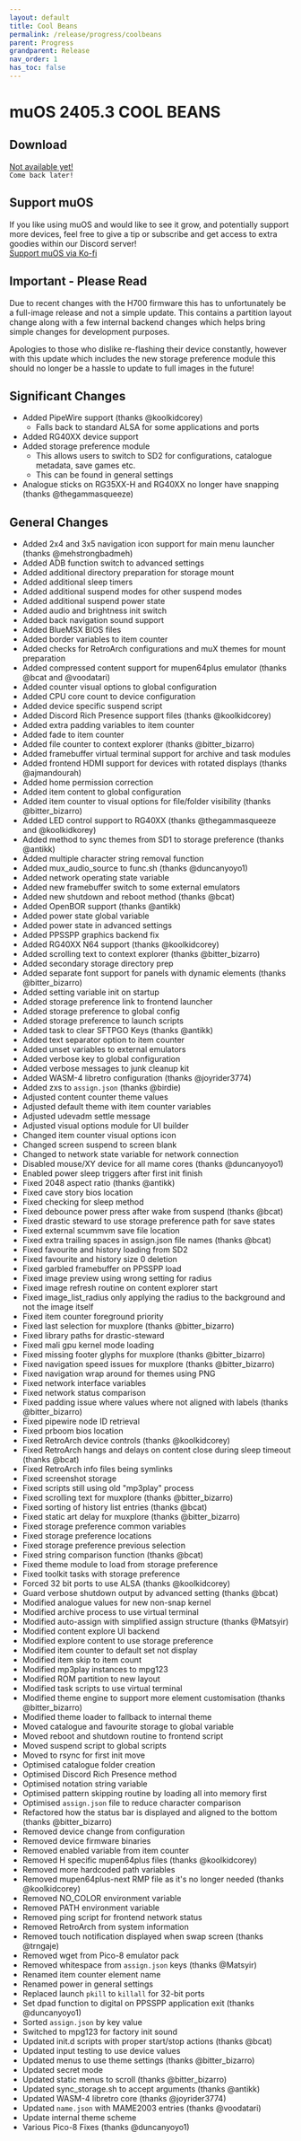 ```yaml
---
layout: default
title: Cool Beans
permalink: /release/progress/coolbeans
parent: Progress
grandparent: Release
nav_order: 1
has_toc: false
---
```



# muOS 2405.3 COOL BEANS
## Download
[Not available yet!]({{site.baseurl}}/release/progress/coolbeans)  
``Come back later!``

## Support muOS
If you like using muOS and would like to see it grow, and potentially support more devices, feel free to give a tip or subscribe and get access to extra goodies within our Discord server!  
[Support muOS via Ko-fi](https://ko-fi.com/xonglebongle)

## Important - Please Read
Due to recent changes with the H700 firmware this has to unfortunately be a full-image release and not a simple update. This contains a partition layout change along with a few internal backend changes which helps bring simple changes for development purposes.

Apologies to those who dislike re-flashing their device constantly, however with this update which includes the new storage preference module this should no longer be a hassle to update to full images in the future!
## Significant Changes
- Added PipeWire support (thanks @koolkidcorey)
  - Falls back to standard ALSA for some applications and ports
- Added RG40XX device support
- Added storage preference module
  - This allows users to switch to SD2 for configurations, catalogue metadata, save games etc.
  - This can be found in general settings
- Analogue sticks on RG35XX-H and RG40XX no longer have snapping (thanks @thegammasqueeze)
## General Changes
- Added 2x4 and 3x5 navigation icon support for main menu launcher (thanks @mehstrongbadmeh)
- Added ADB function switch to advanced settings
- Added additional directory preparation for storage mount
- Added additional sleep timers
- Added additional suspend modes for other suspend modes
- Added additional suspend power state
- Added audio and brightness init switch
- Added back navigation sound support
- Added BlueMSX BIOS files
- Added border variables to item counter
- Added checks for RetroArch configurations and muX themes for mount preparation
- Added compressed content support for mupen64plus emulator (thanks @bcat and @voodatari)
- Added counter visual options to global configuration
- Added CPU core count to device configuration
- Added device specific suspend script
- Added Discord Rich Presence support files (thanks @koolkidcorey)
- Added extra padding variables to item counter
- Added fade to item counter
- Added file counter to context explorer (thanks @bitter_bizarro)
- Added framebuffer virtual terminal support for archive and task modules
- Added frontend HDMI support for devices with rotated displays (thanks @ajmandourah)
- Added home permission correction
- Added item content to global configuration
- Added item counter to visual options for file/folder visibility (thanks @bitter_bizarro)
- Added LED control support to RG40XX (thanks @thegammasqueeze and @koolkidkorey)
- Added method to sync themes from SD1 to storage preference (thanks @antikk)
- Added multiple character string removal function
- Added mux_audio_source to func.sh (thanks @duncanyoyo1)
- Added network operating state variable
- Added new framebuffer switch to some external emulators
- Added new shutdown and reboot method (thanks @bcat)
- Added OpenBOR support (thanks @antikk)
- Added power state global variable
- Added power state in advanced settings
- Added PPSSPP graphics backend fix
- Added RG40XX N64 support (thanks @koolkidcorey)
- Added scrolling text to context explorer (thanks @bitter_bizarro)
- Added secondary storage directory prep
- Added separate font support for panels with dynamic elements (thanks @bitter_bizarro)
- Added setting variable init on startup
- Added storage preference link to frontend launcher
- Added storage preference to global config
- Added storage preference to launch scripts
- Added task to clear SFTPGO Keys (thanks @antikk)
- Added text separator option to item counter
- Added unset variables to external emulators
- Added verbose key to global configuration
- Added verbose messages to junk cleanup kit
- Added WASM-4 libretro configuration (thanks @joyrider3774)
- Added zxs to `assign.json` (thanks @birdie)
- Adjusted content counter theme values
- Adjusted default theme with item counter variables
- Adjusted udevadm settle message
- Adjusted visual options module for UI builder
- Changed item counter visual options icon
- Changed screen suspend to screen blank
- Changed to network state variable for network connection
- Disabled mouse/XY device for all mame cores (thanks @duncanyoyo1)
- Enabled power sleep triggers after first init finish
- Fixed 2048 aspect ratio (thanks @antikk)
- Fixed cave story bios location
- Fixed checking for sleep method
- Fixed debounce power press after wake from suspend (thanks @bcat)
- Fixed drastic steward to use storage preference path for save states
- Fixed external scummvm save file location
- Fixed extra trailing spaces in assign.json file names (thanks @bcat)
- Fixed favourite and history loading from SD2
- Fixed favourite and history size 0 deletion
- Fixed garbled framebuffer on PPSSPP load
- Fixed image preview using wrong setting for radius
- Fixed image refresh routine on content explorer start
- Fixed image_list_radius only applying the radius to the background and not the image itself
- Fixed item counter foreground priority
- Fixed last selection for muxplore (thanks @bitter_bizarro)
- Fixed library paths for drastic-steward
- Fixed mali gpu kernel mode loading
- Fixed missing footer glyphs for muxplore (thanks @bitter_bizarro)
- Fixed navigation speed issues for muxplore (thanks @bitter_bizarro)
- Fixed navigation wrap around for themes using PNG
- Fixed network interface variables
- Fixed network status comparison
- Fixed padding issue where values where not aligned with labels (thanks @bitter_bizarro)
- Fixed pipewire node ID retrieval
- Fixed prboom bios location
- Fixed RetroArch device controls (thanks @koolkidcorey)
- Fixed RetroArch hangs and delays on content close during sleep timeout (thanks @bcat)
- Fixed RetroArch info files being symlinks
- Fixed screenshot storage
- Fixed scripts still using old "mp3play" process
- Fixed scrolling text for muxplore (thanks @bitter_bizarro)
- Fixed sorting of history list entries (thanks @bcat)
- Fixed static art delay for muxplore (thanks @bitter_bizarro)
- Fixed storage preference common variables
- Fixed storage preference locations
- Fixed storage preference previous selection
- Fixed string comparison function (thanks @bcat)
- Fixed theme module to load from storage preference
- Fixed toolkit tasks with storage preference
- Forced 32 bit ports to use ALSA (thanks @koolkidcorey)
- Guard verbose shutdown output by advanced setting (thanks @bcat)
- Modified analogue values for new non-snap kernel
- Modified archive process to use virtual terminal
- Modified auto-assign with simplified assign structure (thanks @Matsyir)
- Modified content explore UI backend
- Modified explore content to use storage preference
- Modified item counter to default set not display
- Modified item skip to item count
- Modified mp3play instances to mpg123
- Modified ROM partition to new layout
- Modified task scripts to use virtual terminal
- Modified theme engine to support more element customisation (thanks @bitter_bizarro)
- Modified theme loader to fallback to internal theme
- Moved catalogue and favourite storage to global variable
- Moved reboot and shutdown routine to frontend script
- Moved suspend script to global scripts
- Moved to rsync for first init move
- Optimised catalogue folder creation
- Optimised Discord Rich Presence method
- Optimised notation string variable
- Optimised pattern skipping routine by loading all into memory first
- Optimised `assign.json` file to reduce character comparison
- Refactored how the status bar is displayed and aligned to the bottom (thanks @bitter_bizarro)
- Removed device change from configuration
- Removed device firmware binaries
- Removed enabled variable from item counter
- Removed H specific mupen64plus files (thanks @koolkidcorey)
- Removed more hardcoded path variables
- Removed mupen64plus-next RMP file as it's no longer needed (thanks @koolkidcorey)
- Removed NO_COLOR environment variable
- Removed PATH environment variable
- Removed ping script for frontend network status
- Removed RetroArch from system information
- Removed touch notification displayed when swap screen (thanks @trngaje)
- Removed wget from Pico-8 emulator pack
- Removed whitespace from `assign.json` keys (thanks @Matsyir)
- Renamed item counter element name
- Renamed power in general settings
- Replaced launch `pkill` to `killall` for 32-bit ports
- Set dpad function to digital on PPSSPP application exit (thanks @duncanyoyo1)
- Sorted `assign.json` by key value
- Switched to mpg123 for factory init sound
- Updated init.d scripts with proper start/stop actions (thanks @bcat)
- Updated input testing to use device values
- Updated menus to use theme settings (thanks @bitter_bizarro)
- Updated secret mode
- Updated static menus to scroll (thanks @bitter_bizarro)
- Updated sync_storage.sh to accept arguments (thanks @antikk)
- Updated WASM-4 libretro core (thanks @joyrider3774)
- Updated `name.json` with MAME2003 entries (thanks @voodatari)
- Update internal theme scheme
- Various Pico-8 Fixes (thanks @duncanyoyo1)
